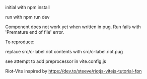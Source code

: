 initial with npm install

run with npm run dev

Component does not work yet when written in pug. Run fails with 'Premature end of file' error.

To reproduce:

replace src/c-label.riot contents with src/c-label.riot.pug

see attempt to add preprocessor in vite.config.js

Riot-Vite inspired by https://dev.to/steeve/riotjs-vitejs-tutorial-fpn

